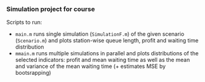 ### Simulation project for course

Scripts to run:
- `main.m` runs single simulation (`SimulationF.m`) of the given scenario (`Scenario.m`) and plots station-wise queue length, profit and waiting time distribution
- `mmain.m` runs multiple simulations in parallel and plots distributions of the selected indicators: profit and mean waiting time as well as the mean and variance of the mean waiting time (+ estimates MSE by bootsrapping)
